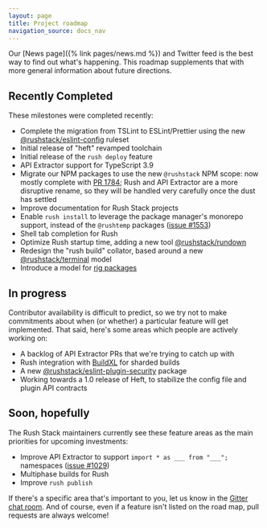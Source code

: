 ```yaml
---
layout: page
title: Project roadmap
navigation_source: docs_nav
---
```


Our [News page]({% link pages/news.md %}) and Twitter feed is the best way to find out what's happening.
This roadmap supplements that with more general information about future directions.

## Recently Completed

These milestones were completed recently:

- Complete the migration from TSLint to ESLint/Prettier using the new [@<!---->rushstack/eslint-config](https://www.npmjs.com/package/@rushstack/eslint-config) ruleset
- Initial release of "heft" revamped toolchain
- Initial release of the `rush deploy` feature
- API Extractor support for TypeScript 3.9
- Migrate our NPM packages to use the new `@rushstack` NPM scope:  now mostly complete with
  [PR 1784](https://github.com/microsoft/rushstack/pull/1784); Rush and API Extractor are a more disruptive rename,
  so they will be handled very carefully once the dust has settled
- Improve documentation for Rush Stack projects
- Enable `rush install` to leverage the package manager's monorepo support, instead of the `@rushtemp`
  packages ([issue #1553](https://github.com/microsoft/rushstack/issues/1553))
- Shell tab completion for Rush
- Optimize Rush startup time, adding a new tool [@rushstack/rundown](https://www.npmjs.com/package/@rushstack/rundown)
- Redesign the "rush build" collator, based around a new [@rushstack/terminal](https://www.npmjs.com/package/@rushstack/terminal) model
- Introduce a model for [rig packages](https://www.npmjs.com/package/@rushstack/rig-package)

## In progress

Contributor availability is difficult to predict, so we try not to make commitments about when (or whether)
a particular feature will get implemented.  That said, here's some areas which people are actively working on:

- A backlog of API Extractor PRs that we're trying to catch up with
- Rush integration with [BuildXL](https://github.com/microsoft/BuildXL) for sharded builds
- A new [@rushstack/eslint-plugin-security](https://www.npmjs.com/package/@rushstack/eslint-plugin-security) package
- Working towards a 1.0 release of Heft, to stabilize the config file and plugin API contracts

## Soon, hopefully

The Rush Stack maintainers currently see these feature areas as the main priorities for upcoming investments:

- Improve API Extractor to support `import * as ___ from "___";` namespaces ([issue #1029](https://github.com/microsoft/rushstack/issues/1029))
- Multiphase builds for Rush
- Improve `rush publish`


If there's a specific area that's important to you, let us know in the
[Gitter chat room](https://gitter.im/rushstack/rushstack).
And of course, even if a feature isn't listed on the road map, pull requests are always welcome!

